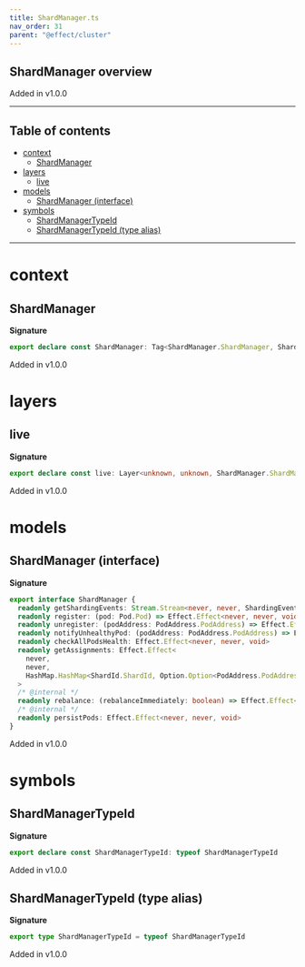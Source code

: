```yaml
---
title: ShardManager.ts
nav_order: 31
parent: "@effect/cluster"
---
```


## ShardManager overview

Added in v1.0.0

---

<h2 class="text-delta">Table of contents</h2>

- [context](#context)
  - [ShardManager](#shardmanager)
- [layers](#layers)
  - [live](#live)
- [models](#models)
  - [ShardManager (interface)](#shardmanager-interface)
- [symbols](#symbols)
  - [ShardManagerTypeId](#shardmanagertypeid)
  - [ShardManagerTypeId (type alias)](#shardmanagertypeid-type-alias)

---

# context

## ShardManager

**Signature**

```ts
export declare const ShardManager: Tag<ShardManager.ShardManager, ShardManager.ShardManager>
```

Added in v1.0.0

# layers

## live

**Signature**

```ts
export declare const live: Layer<unknown, unknown, ShardManager.ShardManager>
```

Added in v1.0.0

# models

## ShardManager (interface)

**Signature**

```ts
export interface ShardManager {
  readonly getShardingEvents: Stream.Stream<never, never, ShardingEvent.ShardingEvent>
  readonly register: (pod: Pod.Pod) => Effect.Effect<never, never, void>
  readonly unregister: (podAddress: PodAddress.PodAddress) => Effect.Effect<never, never, void>
  readonly notifyUnhealthyPod: (podAddress: PodAddress.PodAddress) => Effect.Effect<never, never, void>
  readonly checkAllPodsHealth: Effect.Effect<never, never, void>
  readonly getAssignments: Effect.Effect<
    never,
    never,
    HashMap.HashMap<ShardId.ShardId, Option.Option<PodAddress.PodAddress>>
  >
  /* @internal */
  readonly rebalance: (rebalanceImmediately: boolean) => Effect.Effect<never, never, void>
  /* @internal */
  readonly persistPods: Effect.Effect<never, never, void>
}
```

Added in v1.0.0

# symbols

## ShardManagerTypeId

**Signature**

```ts
export declare const ShardManagerTypeId: typeof ShardManagerTypeId
```

Added in v1.0.0

## ShardManagerTypeId (type alias)

**Signature**

```ts
export type ShardManagerTypeId = typeof ShardManagerTypeId
```

Added in v1.0.0
